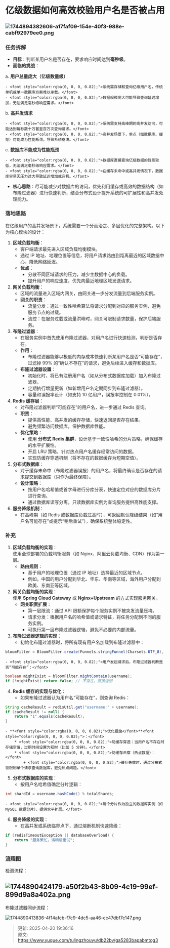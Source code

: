 # 亿级数据如何高效校验用户名是否被占用

### ![1744894382606-a17faf09-154e-40f3-988e-cabf92979ee0.png](./img/2GkqYEzR7GG7cT54/1744894382606-a17faf09-154e-40f3-988e-cabf92979ee0-923993.png)
### **<font style="color:rgba(0, 0, 0, 0.82);">任务拆解</font>**
+ **<font style="color:rgba(0, 0, 0, 0.82);">目标</font>**<font style="color:rgba(0, 0, 0, 0.82);">：判断某用户名是否存在，要求响应时间达到</font>**<font style="color:rgba(0, 0, 0, 0.82);">毫秒级</font>**<font style="color:rgba(0, 0, 0, 0.82);">。</font>
+ **<font style="color:rgba(0, 0, 0, 0.82);">面临的挑战</font>**<font style="color:rgba(0, 0, 0, 0.82);">：</font>

<font style="color:rgba(0, 0, 0, 0.82);">a.</font><font style="color:rgba(0, 0, 0, 0.82);"> </font>**<font style="color:rgba(0, 0, 0, 0.82);">用户总量庞大（亿级数量级）</font>**

    - <font style="color:rgba(0, 0, 0, 0.82);">系统需存储和查询亿级用户名，传统单机或单一数据库方案难以承载。</font>
    - <font style="color:rgba(0, 0, 0, 0.82);">数据规模庞大可能导致查询延迟增加，无法满足毫秒级响应需求。</font>

<font style="color:rgba(0, 0, 0, 0.82);">b.</font><font style="color:rgba(0, 0, 0, 0.82);"> </font>**<font style="color:rgba(0, 0, 0, 0.82);">高并发请求</font>**

    - <font style="color:rgba(0, 0, 0, 0.82);">系统需支持高峰期的高并发访问，可能达到每秒数十万甚至百万次查询请求。</font>
    - <font style="color:rgba(0, 0, 0, 0.82);">高并发场景下，单点（如数据库、缓存）可能成为性能瓶颈，导致系统崩溃。</font>

<font style="color:rgba(0, 0, 0, 0.82);">c.</font><font style="color:rgba(0, 0, 0, 0.82);"> </font>**<font style="color:rgba(0, 0, 0, 0.82);">数据库不能成为性能瓶颈</font>**

    - <font style="color:rgba(0, 0, 0, 0.82);">数据库直接查询亿级数据的性能较低，无法满足毫秒级响应需求。</font>
    - <font style="color:rgba(0, 0, 0, 0.82);">在缓存未命中或高并发情况下，数据库容易因压力过大导致延迟增加或宕机。</font>
+ **<font style="color:rgba(0, 0, 0, 0.82);">核心思路</font>**<font style="color:rgba(0, 0, 0, 0.82);">：尽可能减少对数据库的访问，优先利用缓存或高效的数据结构（如布隆过滤器）进行快速判断，结合分布式设计提升系统的可扩展性和高并发处理能力。</font>

### <font style="color:rgba(0, 0, 0, 0.82);">落地思路</font>
<font style="color:rgba(0, 0, 0, 0.82);">在亿级用户的高并发场景下，系统需要一个分而治之、多层优化的完整架构。以下为核心模块的设计：</font>

1. **<font style="color:rgba(0, 0, 0, 0.82);">区域负载均衡</font>**<font style="color:rgba(0, 0, 0, 0.82);">：</font>
    - <font style="color:rgba(0, 0, 0, 0.82);">客户端请求最先进入区域负载均衡模块。</font>
    - <font style="color:rgba(0, 0, 0, 0.82);">通过 IP 地址、地理位置等信息，将用户请求路由到距离最近的区域数据中心，降低网络延迟。</font>
    - **<font style="color:rgba(0, 0, 0, 0.82);">优点</font>**<font style="color:rgba(0, 0, 0, 0.82);">：</font>
        * <font style="color:rgba(0, 0, 0, 0.82);">分散不同区域请求的压力，减少主数据中心的负载。</font>
        * <font style="color:rgba(0, 0, 0, 0.82);">提升用户的响应速度，优先向最近地理区域发送请求。</font>
2. **<font style="color:rgba(0, 0, 0, 0.82);">网关负载均衡</font>**<font style="color:rgba(0, 0, 0, 0.82);">：</font>
    - <font style="color:rgba(0, 0, 0, 0.82);">区域的流量进入区域内网关，由网关进一步分发流量到后端服务实例。</font>
    - **<font style="color:rgba(0, 0, 0, 0.82);">网关的职责</font>**<font style="color:rgba(0, 0, 0, 0.82);">：</font>
        * <font style="color:rgba(0, 0, 0, 0.82);">流量分发：通过一致性哈希算法将请求分配到对应的服务实例，避免服务节点的过载。</font>
        * <font style="color:rgba(0, 0, 0, 0.82);">流控：在服务过载或流量洪峰时，网关可限制请求数量，保护后端服务。</font>
3. **<font style="color:rgba(0, 0, 0, 0.82);">布隆过滤器</font>**<font style="color:rgba(0, 0, 0, 0.82);">：</font>
    - <font style="color:rgba(0, 0, 0, 0.82);">在服务实例中首先使用布隆过滤器，对用户名进行快速检测，判断是否存在。</font>
    - **<font style="color:rgba(0, 0, 0, 0.82);">作用</font>**<font style="color:rgba(0, 0, 0, 0.82);">：</font>
        * <font style="color:rgba(0, 0, 0, 0.82);">布隆过滤器能够以极低的内存成本快速判断某用户名是否“可能存在”，过滤掉 99% 的“确认不存在”的请求，避免后续进入缓存和数据库。</font>
    - **<font style="color:rgba(0, 0, 0, 0.82);">布隆过滤器设置</font>**<font style="color:rgba(0, 0, 0, 0.82);">：</font>
        * <font style="color:rgba(0, 0, 0, 0.82);">初始化时，将已有注册用户名（如从分布式数据库加载）加入布隆过滤器。</font>
        * <font style="color:rgba(0, 0, 0, 0.82);">定期执行增量更新（如新增用户名定期同步到布隆过滤器）。</font>
        * <font style="color:rgba(0, 0, 0, 0.82);">容量和误报率设计（如支持 10 亿用户，误报率控制在 0.01%）。</font>
4. **<font style="color:rgba(0, 0, 0, 0.82);">Redis 缓存层</font>**<font style="color:rgba(0, 0, 0, 0.82);">：</font>
    - <font style="color:rgba(0, 0, 0, 0.82);">对布隆过滤器判断“可能存在”的用户名，进一步通过 Redis 查询。</font>
    - **<font style="color:rgba(0, 0, 0, 0.82);">职责</font>**<font style="color:rgba(0, 0, 0, 0.82);">：</font>
        * <font style="color:rgba(0, 0, 0, 0.82);">提供高性能、高并发的缓存存储，快速返回是否存在结果。</font>
        * <font style="color:rgba(0, 0, 0, 0.82);">避免频繁访问数据库，保护数据库性能。</font>
    - **<font style="color:rgba(0, 0, 0, 0.82);">优化策略</font>**<font style="color:rgba(0, 0, 0, 0.82);">：</font>
        * <font style="color:rgba(0, 0, 0, 0.82);">使用</font><font style="color:rgba(0, 0, 0, 0.82);"> </font>**<font style="color:rgba(0, 0, 0, 0.82);">分布式 Redis 集群</font>**<font style="color:rgba(0, 0, 0, 0.82);">，设计基于一致性哈希的分片策略，确保缓存的水平扩展性。</font>
        * <font style="color:rgba(0, 0, 0, 0.82);">开启 LRU 策略，针对热点用户名缓存经常访问的数据。</font>
        * <font style="color:rgba(0, 0, 0, 0.82);">实现防缓存穿透机制（将不存在的数据缓存为短期空值）。</font>
5. **<font style="color:rgba(0, 0, 0, 0.82);">分布式数据库</font>**<font style="color:rgba(0, 0, 0, 0.82);">：</font>
    - <font style="color:rgba(0, 0, 0, 0.82);">对于缓存未命中（布隆过滤器误报）的用户名，将最终确认是否存在的请求提交到数据库（只作为最终保障）。</font>
    - **<font style="color:rgba(0, 0, 0, 0.82);">设计策略</font>**<font style="color:rgba(0, 0, 0, 0.82);">：</font>
        * <font style="color:rgba(0, 0, 0, 0.82);">按用户名哈希值或首字母进行分库分表，快速定位对应的数据库分片进行查询。</font>
        * <font style="color:rgba(0, 0, 0, 0.82);">通过数据库读写分离，只读数据库实例为查询服务提供高性能支撑。</font>
6. **<font style="color:rgba(0, 0, 0, 0.82);">服务降级机制</font>**<font style="color:rgba(0, 0, 0, 0.82);">：</font>
    - <font style="color:rgba(0, 0, 0, 0.82);">在高峰期（如 Redis 或数据库负载过高时），可返回默认降级结果（如“用户名可能存在”或提示“稍后重试”），确保系统整体稳定性。</font>

### 补充
1. **<font style="color:rgba(0, 0, 0, 0.82);">区域负载均衡的实现</font>**<font style="color:rgba(0, 0, 0, 0.82);">：  
</font><font style="color:rgba(0, 0, 0, 0.82);">使用全球部署的负载均衡服务（如 Nginx、阿里云负载均衡、CDN）作为第一层。</font>
    - **<font style="color:rgba(0, 0, 0, 0.82);">路由规则</font>**<font style="color:rgba(0, 0, 0, 0.82);">：</font>
        * <font style="color:rgba(0, 0, 0, 0.82);">基于用户的地理位置（通过 IP 地址）选择最近的区域节点。</font>
        * <font style="color:rgba(0, 0, 0, 0.82);">例如，中国的用户分配到华北、华东、华南等区域，海外用户分配到欧美、东南亚等区域。</font>
2. **<font style="color:rgba(0, 0, 0, 0.82);">网关负载均衡的实现</font>**<font style="color:rgba(0, 0, 0, 0.82);">：  
</font><font style="color:rgba(0, 0, 0, 0.82);">使用</font><font style="color:rgba(0, 0, 0, 0.82);"> </font>**<font style="color:rgba(0, 0, 0, 0.82);">Spring Cloud Gateway</font>**<font style="color:rgba(0, 0, 0, 0.82);"> </font><font style="color:rgba(0, 0, 0, 0.82);">或</font><font style="color:rgba(0, 0, 0, 0.82);"> </font>**<font style="color:rgba(0, 0, 0, 0.82);">Nginx+Upstream</font>**<font style="color:rgba(0, 0, 0, 0.82);"> </font><font style="color:rgba(0, 0, 0, 0.82);">的方式实现服务网关。</font>
    - **<font style="color:rgba(0, 0, 0, 0.82);">网关职责扩展</font>**<font style="color:rgba(0, 0, 0, 0.82);">：</font>
        * <font style="color:rgba(0, 0, 0, 0.82);">第一层限流：通过 API 限额保护每个服务实例不被突发流量压垮。</font>
        * <font style="color:rgba(0, 0, 0, 0.82);">请求分发：根据用户名的哈希值或请求特征，将任务分配到不同的服务实例。</font>
        * <font style="color:rgba(0, 0, 0, 0.82);">可执行第一层布隆过滤器逻辑，避免不必要的内部流量。</font>
3. **<font style="color:rgba(0, 0, 0, 0.82);">布隆过滤器逻辑的实现</font>**<font style="color:rgba(0, 0, 0, 0.82);">：</font>
    - <font style="color:rgba(0, 0, 0, 0.82);">初始化布隆过滤器时，将所有现有用户名加载到布隆过滤器中：</font>

```java
bloomFilter = BloomFilter.create(Funnels.stringFunnel(Charsets.UTF_8), 1_000_000_000, 0.001);
```

    - <font style="color:rgba(0, 0, 0, 0.82);">用户发起请求后，布隆过滤器判断是否“可能存在”：</font>

```java
boolean mightExist = bloomFilter.mightContain(username);  
if (!mightExist) return false; // 不存在，直接返回
```

4. **<font style="color:rgba(0, 0, 0, 0.82);">Redis 缓存的实现与优化</font>**<font style="color:rgba(0, 0, 0, 0.82);">：</font>
    - <font style="color:rgba(0, 0, 0, 0.82);">如果布隆过滤器认为用户名“可能存在”，则查询 Redis：</font>

```java
String cacheResult = redisUtil.get("username:" + username);  
if (cacheResult != null) {  
    return "1".equals(cacheResult);  
}
```

    - **<font style="color:rgba(0, 0, 0, 0.82);">优化措施</font>**<font style="color:rgba(0, 0, 0, 0.82);">：</font>
        * <font style="color:rgba(0, 0, 0, 0.82);">防缓存穿透：当用户名不存在时存储空值，过期时间设置为短时（比如 5 分钟）。</font>
        * <font style="color:rgba(0, 0, 0, 0.82);">防缓存击穿（热点数据）：</font>
            + <font style="color:rgba(0, 0, 0, 0.82);">缓存失效时，通过分布式锁限制单个请求查询数据库，避免热点问题。</font>
5. **<font style="color:rgba(0, 0, 0, 0.82);">分布式数据库的实现</font>**<font style="color:rgba(0, 0, 0, 0.82);">：</font>
    - <font style="color:rgba(0, 0, 0, 0.82);">按用户名哈希值确定分片逻辑：</font>

```java
int shardId = username.hashCode() % totalShards;
```

    - <font style="color:rgba(0, 0, 0, 0.82);">每个分片作为独立的数据库实例（如 MySQL 数据分片），提供水平扩展。</font>
6. **<font style="color:rgba(0, 0, 0, 0.82);">服务降级的实现</font>**<font style="color:rgba(0, 0, 0, 0.82);">：</font>
    - <font style="color:rgba(0, 0, 0, 0.82);">在高并发或系统临界点下，通过熔断机制快速降级：</font>

```java
if (redisTimeoutException || databaseOverload) {  
    return "服务繁忙，请稍后重试";  
}
```

### 流程图
检测流程：

## ![1744890424179-a50f2b43-8b09-4c19-99ef-899d9a8a402a.png](./img/2GkqYEzR7GG7cT54/1744890424179-a50f2b43-8b09-4c19-99ef-899d9a8a402a-959458.png)


布隆过滤器同步流程：

![1744890413836-4f14afcb-f7c9-4dc5-aa46-cc47dbf7c147.png](./img/2GkqYEzR7GG7cT54/1744890413836-4f14afcb-f7c9-4dc5-aa46-cc47dbf7c147-948087.png)



> 更新: 2025-04-20 19:36:16  
> 原文: <https://www.yuque.com/tulingzhouyu/db22bv/ga5283bapabmtog3>